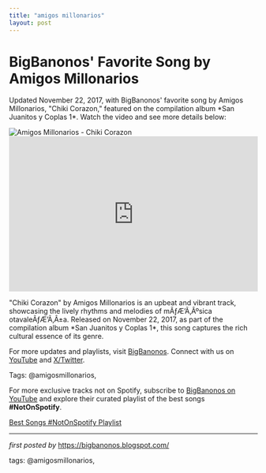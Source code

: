 ```yaml
---
title: "amigos millonarios"
layout: post
---
```

<!-- Post Title -->
<h1 >BigBanonos' Favorite Song by Amigos Millonarios</h1> <!-- Introductory Text -->
<p >Updated November 22, 2017, with BigBanonos' favorite song by Amigos Millonarios, "Chiki Corazon," featured on the compilation album *San Juanitos y Coplas 1*. Watch the video and see more details below:</p> <!-- Featured Image -->
<div > <img src="https://i.scdn.co/image/ab67616d0000b273da87543f50233fd5354e36b4" alt="Amigos Millonarios - Chiki Corazon" />
</div> <!-- YouTube Video Embed -->
<div > <iframe width="100%" height="315" src="https://www.youtube.com/embed/21VG-C_65q8" title="CHIKY - CORAZÃƒÆ’Ã¢â‚¬Å“N / AMIGOS MILLONARIOS ÃƒÂ°Ã…Â¸Ã¢â‚¬ÂÃ‚Â¥ÃƒÂ°Ã…Â¸Ã¢â‚¬â„¢Ã†â€™ÃƒÂ°Ã…Â¸Ã‚ÂÃ‚Â»ÃƒÂ°Ã…Â¸Ã¢â‚¬Â¢Ã‚ÂºÃƒÂ°Ã…Â¸Ã‚ÂÃ‚Â»" frameborder="0" allow="accelerometer; autoplay; clipboard-write; encrypted-media; gyroscope; picture-in-picture; web-share" referrerpolicy="strict-origin-when-cross-origin" allowfullscreen></iframe>
</div> <!-- Song Information -->
<div > <p>"Chiki Corazon" by Amigos Millonarios is an upbeat and vibrant track, showcasing the lively rhythms and melodies of mÃƒÆ’Ã‚Âºsica otavaleÃƒÆ’Ã‚Â±a. Released on November 22, 2017, as part of the compilation album *San Juanitos y Coplas 1*, this song captures the rich cultural essence of its genre.</p>
</div> <!-- Footer Links -->
<div > <p>For more updates and playlists, visit <a href="https://bigbanonos.blogspot.com/" target="_blank">BigBanonos</a>. Connect with us on <a href="https://www.youtube.com/@BigBanonos" target="_blank">YouTube</a> and <a href="https://x.com/bigbanonos" target="_blank">X/Twitter</a>.</p>
</div> <!-- Tags -->
<p >Tags: @amigosmillonarios,</p>


<!--Subscribe and Playlist Links-->
<div>
    <p>For more exclusive tracks not on Spotify, subscribe to <a href="https://www.youtube.com/@BigBanonos" target="_blank">BigBanonos on YouTube</a> and explore their curated playlist of the best songs <strong>#NotOnSpotify</strong>.</p>
    <p><a href="https://www.youtube.com/playlist?list=PLtuNtuTatqI0kFahUCbtbfenC_ET5O_tr" target="_blank">Best Songs #NotOnSpotify Playlist<br /></a></p></div>

<hr />

<p><em>first posted by</em> <a href="https://bigbanonos.blogspot.com/" rel="noopener" target="_new">https://bigbanonos.blogspot.com/</a></p>

<p>tags: @amigosmillonarios,</p>
